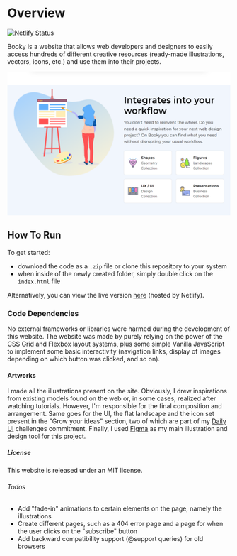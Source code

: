 # Overview

[![Netlify Status](https://api.netlify.com/api/v1/badges/4846529c-ce65-430f-93f1-b2025c65b6ed/deploy-status)](https://app.netlify.com/sites/lucid-golick-4aadcc/deploys)

Booky is a website that allows web developers and designers to easily access hundreds of different creative resources (ready-made illustrations, vectors, icons, etc.) and use them into their projects. 

![Website screenshot](https://raw.githubusercontent.com/DownTheMatrix/booky-website/master/Screenshot.png)

## How To Run

To get started:

+ download the code as a `.zip` file or clone this repository to your system
+ when inside of the newly created folder, simply double click on the `index.html` file

Alternatively, you can view the live version [here](https://lucid-golick-4aadcc.netlify.com/) (hosted by Netlify).

### Code Dependencies

No external frameworks or libraries were harmed during the development of this website. The website was made by purely relying on the power of the CSS Grid and Flexbox layout systems, plus some simple Vanilla JavaScript to implement some basic interactivity (navigation links, display of images depending on which button was clicked, and so on).

#### Artworks

I made all the illustrations present on the site. Obviously, I drew inspirations from existing models found on the web or, in some cases, realized after watching tutorials. However, I'm responsible for the final composition and arrangement. 
Same goes for the UI, the flat landscape and the icon set present in the "Grow your ideas" section, two of which are part of my [Daily UI](https://www.dailyui.co/) challenges commitment.
Finally, I used [Figma](https://www.figma.com) as my main illustration and design tool for this project. 

##### License

This website is released under an MIT license.

###### Todos

+ Add "fade-in" animations to certain elements on the page, namely the illustrations
+ Create different pages, such as a 404 error page and a page for when the user clicks on the "subscribe" button
+ Add backward compatibility support (@support queries) for old browsers
